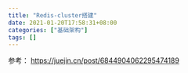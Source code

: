 ```yaml
---
title: "Redis-cluster搭建"
date: 2021-01-20T17:58:31+08:00
categories: ["基础架构"]
tags: []
---
```


参考：
https://juejin.cn/post/6844904062295474189
